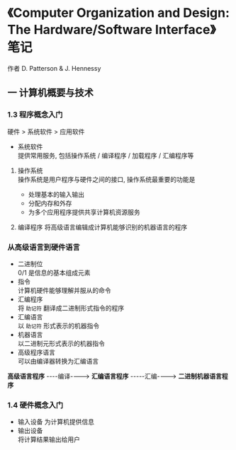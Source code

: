 # 《Computer Organization and Design: The Hardware/Software Interface》 笔记

作者 D. Patterson & J. Hennessy

## 一 计算机概要与技术
### 1.3 程序概念入门
硬件 > 系统软件 > 应用软件

- 系统软件  
提供常用服务, 包括操作系统 / 编译程序 / 加载程序 / 汇编程序等
1. 操作系统  
操作系统是用户程序与硬件之间的接口, 操作系统最重要的功能是
    - 处理基本的输入输出
    - 分配内存和外存
    - 为多个应用程序提供共享计算机资源服务

2. 编译程序
将高级语言编辑成计算机能够识别的机器语言的程序

### 从高级语言到硬件语言
- 二进制位  
0/1 是信息的基本组成元素
- 指令  
计算机硬件能够理解并服从的命令
- 汇编程序  
将 `助记符` 翻译成二进制形式指令的程序
- 汇编语言  
以 `助记符` 形式表示的机器指令
- 机器语言  
以二进制元形式表示的机器指令
- 高级程序语言  
可以由编译器转换为汇编语言

**高级语言程序** ----编译----> **汇编语言程序** -----汇编----> **二进制机器语言程序**

### 1.4 硬件概念入门
- 输入设备
为计算机提供信息
- 输出设备  
将计算结果输出给用户

